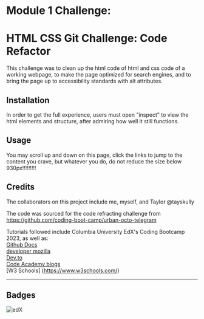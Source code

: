 # Module 1 Challenge:
# HTML CSS Git Challenge: Code Refactor

This challenge was to clean up the html code of html and css code of a working webpage, to make the page optimized for search engines, and to bring the page up to accessibility standards with alt attributes.

## Installation

In order to get the full experience, users must open "inspect" to view the html elements and structure, after admiring how well it still functions. 

## Usage

You may scroll up and down on this page, click the links to jump to the content you crave, but whatever you do, do not reduce the size below 930px!!!!!!!!! 

## Credits

The collaborators on this project include me, myself, and Taylor
@tayskully 

The code was sourced for the code refracting challenge from https://github.com/coding-boot-camp/urban-octo-telegram
 
 Tutorials followed include Columbia University EdX's Coding Bootcamp 2023, as well as:  
 [Github Docs](https://docs.github.com/en)  
 [developer mozilla](https://developer.mozilla.org/en-US/)  
 [Dev.to](https://dev.to/)  
 [Code Academy blogs](https://www.codecademy.com/resources/blog/)  
 [W3 Schools] (https://www.w3schools.com/)

---

## Badges
![edX](https://img.shields.io/badge/edX-%2302262B.svg?style=for-the-badge&logo=edX&logoColor=white)

